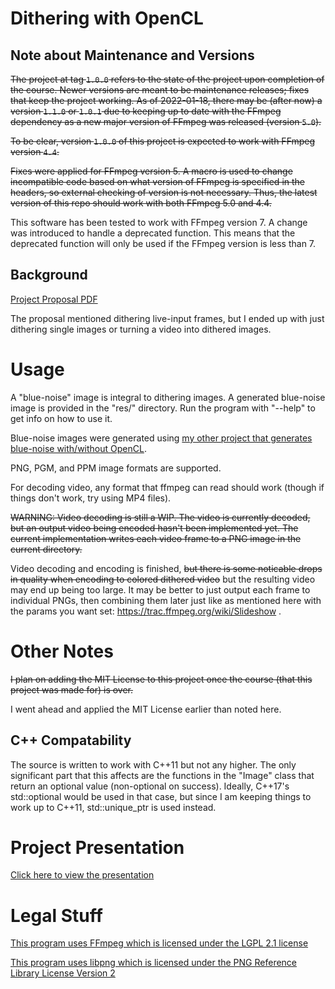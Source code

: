 # Dithering with OpenCL

## Note about Maintenance and Versions

~~The project at tag `1.0.0` refers to the state of the project upon completion
of the course. Newer versions are meant to be maintenance releases; fixes that
keep the project working. As of 2022-01-18, there may be (after now) a version
`1.1.0` or `1.0.1` due to keeping up to date with the FFmpeg dependency as a new
major version of FFmpeg was released (version `5.0`).~~

~~To be clear, version `1.0.0` of this project is expected to work with FFmpeg
version `4.4`.~~

~~Fixes were applied for FFmpeg version 5. A macro is used to change incompatible
code based on what version of FFmpeg is specified in the headers, so external
checking of version is not necessary. Thus, the latest version of this repo
should work with both FFmpeg 5.0 and 4.4.~~

This software has been tested to work with FFmpeg version 7. A change was
introduced to handle a deprecated function. This means that the deprecated
function will only be used if the FFmpeg version is less than 7.

## Background

[Project Proposal PDF](https://seodisparate.com/static/uploads/EN605.617.81.FA21_ProjectProposal.pdf)

The proposal mentioned dithering live-input frames, but I ended up with just
dithering single images or turning a video into dithered images.

# Usage

A "blue-noise" image is integral to dithering images. A generated blue-noise
image is provided in the "res/" directory. Run the program with "--help" to get
info on how to use it.

Blue-noise images were generated using [my other project that generates
blue-noise with/without OpenCL](https://github.com/Stephen-Seo/blue_noise_generation).

PNG, PGM, and PPM image formats are supported.

For decoding video, any format that ffmpeg can read should work (though if
things don't work, try using MP4 files).

~~WARNING: Video decoding is still a WIP. The video is currently decoded, but an
output video being encoded hasn't been implemented yet. The current
implementation writes each video frame to a PNG image in the current
directory.~~

Video decoding and encoding is finished, ~~but there is some noticable drops in
quality when encoding to colored dithered video~~ but the resulting video may
end up being too large. It may be better to just output each frame to individual
PNGs, then combining them later just like as mentioned here with the params you
want set: https://trac.ffmpeg.org/wiki/Slideshow .

# Other Notes

~~I plan on adding the MIT License to this project once the course (that this
project was made for) is over.~~

I went ahead and applied the MIT License earlier than noted here.

## C++ Compatability

The source is written to work with C++11 but not any higher. The only
significant part that this affects are the functions in the "Image" class that
return an optional value (non-optional on success). Ideally, C++17's
std::optional would be used in that case, but since I am keeping things to work
up to C++11, std::unique\_ptr is used instead.

# Project Presentation

[Click here to view the presentation](https://igpup.seodisparate.com/posts/project_presentation/)

# Legal Stuff

[This program uses FFmpeg which is licensed under the LGPL 2.1 license](https://ffmpeg.org/legal.html)

[This program uses libpng which is licensed under the PNG Reference Library License Version 2](http://www.libpng.org/pub/png/src/libpng-LICENSE.txt)
